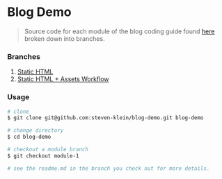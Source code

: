 # Blog Demo

> Source code for each module of the blog coding guide found [here](https://steven-klein.github.io/blog-guide/) broken down into branches.

### Branches

1. [Static HTML](https://github.com/steven-klein/blog-demo/tree/module-1/)
2. [Static HTML + Assets Workflow](https://github.com/steven-klein/blog-demo/tree/module-2/)

### Usage

```sh
# clone
$ git clone git@github.com:steven-klein/blog-demo.git blog-demo

# change directory
$ cd blog-demo

# checkout a module branch
$ git checkout module-1

# see the readme.md in the branch you check out for more details.
```
